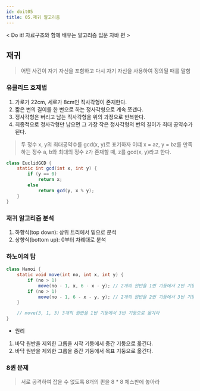 ```yaml
---
id: doit05
title: 05.재귀 알고리즘
---
```


< Do it! 자료구조와 함께 배우는 알고리즘 입문 자바 편 >

## 재귀
> 어떤 사건이 자기 자신을 포함하고 다시 자기 자신을 사용하여 정의될 때를 말함

### 유클리드 호제법
1. 가로가 22cm, 세로가 8cm인 직사각형이 존재한다.
2. 짧은 변의 길이를 한 변으로 하는 정사각형으로 계속 쪼갠다.
3. 정사각형은 버리고 남는 직사각형을 위의 과정으로 반복한다.
4. 최종적으로 정사각형만 남으면 그 가장 작은 정사각형의 변의 길이가 최대 공약수가 된다.

> 두 정수 x, y의 최대공약수를 gcd(x, y)로 표기하자 이떄 x = az, y = bz를 만족하는 정수 a, b와 최대의 정수 z가 존재할 때, z를 gcd(x, y)라고 한다.

```java
class EuclidGCD {
    static int gcd(int x, int y) {
        if (y == 0)
            return x;
        else
            return gcd(y, x % y);
    }
}
```

### 재귀 알고리즘 분석

1. 하향식(top down): 상위 트리에서 밑으로 분석
2. 상향식(bottom up): 0부터 차례대로 분석


### 하노이의 탑
```java
class Hanoi {
    static void move(int no, int x, int y) {
        if (no > 1)
            move(no - 1, x, 6 - x - y); // 2개의 원반을 1번 기둥에서 2번 기둥으로
        if (no > 1)
            move(no - 1, 6 - x - y, y); // 2개의 원반을 2번 기둥에서 3번 기둥으로
    }

    // move(3, 1, 3) 3개의 원반을 1번 기둥에서 3번 기둥으로 옮겨라
}
```

- 원리
1. 바닥 원반을 제외한 그룹을 시작 기둥에서 중간 기둥으로 옮긴다.
2. 바닥 원반을 제외한 그룹을 중간 기둥에서 목표 기둥으로 옮긴다.

### 8퀸 문제
> 서로 공격하여 잡을 수 없도록 8개의 퀸을 8 * 8 체스판에 놓아라

